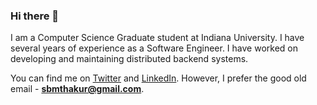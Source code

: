 ### Hi there 👋

I am a Computer Science Graduate student at Indiana University. I have several years of experience as a Software Engineer. I have worked on developing and maintaining distributed backend systems. 


<!-- Actual text -->

You can find me on [Twitter](https://twitter.com/sbmthakur) and [LinkedIn](https://www.linkedin.com/in/shubham-thakur/). However, I prefer the good old email - **sbmthakur@gmail.com**.
